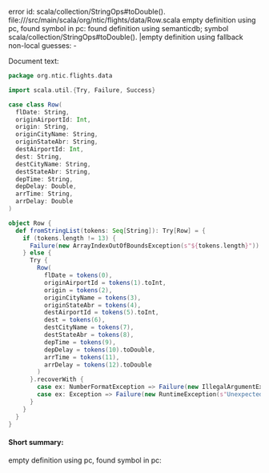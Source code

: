 error id: scala/collection/StringOps#toDouble().
file://<WORKSPACE>/src/main/scala/org/ntic/flights/data/Row.scala
empty definition using pc, found symbol in pc: 
found definition using semanticdb; symbol scala/collection/StringOps#toDouble().
|empty definition using fallback
non-local guesses:
	 -

Document text:

```scala
package org.ntic.flights.data

import scala.util.{Try, Failure, Success}

case class Row(
  flDate: String,
  originAirportId: Int,
  origin: String,
  originCityName: String,
  originStateAbr: String,
  destAirportId: Int,
  dest: String,
  destCityName: String,
  destStateAbr: String,
  depTime: String,
  depDelay: Double,
  arrTime: String,
  arrDelay: Double
)

object Row {
  def fromStringList(tokens: Seq[String]): Try[Row] = {
    if (tokens.length != 13) {
      Failure(new ArrayIndexOutOfBoundsException(s"${tokens.length}"))
    } else {
      Try {
        Row(
          flDate = tokens(0),
          originAirportId = tokens(1).toInt,
          origin = tokens(2),
          originCityName = tokens(3),
          originStateAbr = tokens(4),
          destAirportId = tokens(5).toInt,
          dest = tokens(6),
          destCityName = tokens(7),
          destStateAbr = tokens(8),
          depTime = tokens(9),
          depDelay = tokens(10).toDouble,
          arrTime = tokens(11),
          arrDelay = tokens(12).toDouble
        )
      }.recoverWith {
        case ex: NumberFormatException => Failure(new IllegalArgumentException(s"Error parsing number in row: ${ex.getMessage}"))
        case ex: Exception => Failure(new RuntimeException(s"Unexpected error parsing row: ${ex.getMessage}"))
      }
    }
  }
}

```

#### Short summary: 

empty definition using pc, found symbol in pc: 